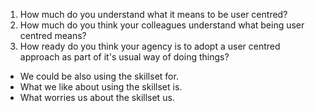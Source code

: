 1. How much do you understand what it means to be user centred? 
1. How much do you think your colleagues understand what being user centred means? 
1. How ready do you think your agency is to adopt a user centred approach as part of it's usual way of doing things? 

- We could be also using the skillset for. 
- What we like about using the skillset is. 
- What worries us about the skillset us. 

